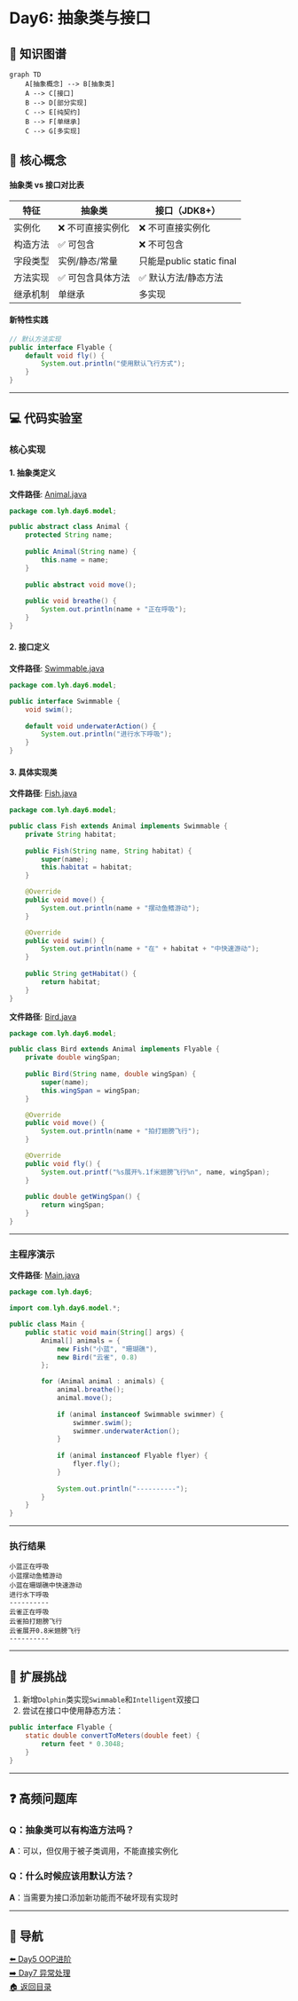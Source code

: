 # Day6: 抽象类与接口

## 📌 知识图谱
```mermaid
graph TD
    A[抽象概念] --> B[抽象类]
    A --> C[接口]
    B --> D[部分实现]
    C --> E[纯契约]
    B --> F[单继承]
    C --> G[多实现]
```

## 🧩 核心概念

#### 抽象类 vs 接口对比表
| 特征                | 抽象类                   | 接口（JDK8+）          |
|---------------------|-------------------------|-----------------------|
| 实例化              | ❌ 不可直接实例化        | ❌ 不可直接实例化      |
| 构造方法            | ✅ 可包含                | ❌ 不可包含            |
| 字段类型            | 实例/静态/常量           | 只能是public static final|
| 方法实现            | ✅ 可包含具体方法        | ✅ 默认方法/静态方法   |
| 继承机制            | 单继承                  | 多实现                |

#### 新特性实践
```java
// 默认方法实现
public interface Flyable {
    default void fly() {
        System.out.println("使用默认飞行方式");
    }
}
```

---

## 💻 代码实验室

### 核心实现

#### 1. 抽象类定义
**文件路径**: [Animal.java](../../../src/main/java/com/lyh/day6/model/Animal.java)
```java
package com.lyh.day6.model;

public abstract class Animal {
    protected String name;
    
    public Animal(String name) {
        this.name = name;
    }
    
    public abstract void move();
    
    public void breathe() {
        System.out.println(name + "正在呼吸");
    }
}
```

#### 2. 接口定义
**文件路径**: [Swimmable.java](../../../src/main/java/com/lyh/day6/model/Swimmable.java)
```java
package com.lyh.day6.model;

public interface Swimmable {
    void swim();
    
    default void underwaterAction() {
        System.out.println("进行水下呼吸");
    }
}
```

#### 3. 具体实现类
**文件路径**: [Fish.java](../../../src/main/java/com/lyh/day6/model/Fish.java)
```java
package com.lyh.day6.model;

public class Fish extends Animal implements Swimmable {
    private String habitat;
    
    public Fish(String name, String habitat) {
        super(name);
        this.habitat = habitat;
    }

    @Override
    public void move() {
        System.out.println(name + "摆动鱼鳍游动");
    }

    @Override
    public void swim() {
        System.out.println(name + "在" + habitat + "中快速游动");
    }
    
    public String getHabitat() {
        return habitat;
    }
}
```

**文件路径**: [Bird.java](../../../src/main/java/com/lyh/day6/model/Bird.java)
```java
package com.lyh.day6.model;

public class Bird extends Animal implements Flyable {
    private double wingSpan;
    
    public Bird(String name, double wingSpan) {
        super(name);
        this.wingSpan = wingSpan;
    }

    @Override
    public void move() {
        System.out.println(name + "拍打翅膀飞行");
    }

    @Override
    public void fly() {
        System.out.printf("%s展开%.1f米翅膀飞行%n", name, wingSpan);
    }
    
    public double getWingSpan() {
        return wingSpan;
    }
}
```

---

### 主程序演示
**文件路径**: [Main.java](../../../src/main/java/com/lyh/day6/Main.java)
```java
package com.lyh.day6;

import com.lyh.day6.model.*;

public class Main {
    public static void main(String[] args) {
        Animal[] animals = {
            new Fish("小蓝", "珊瑚礁"),
            new Bird("云雀", 0.8)
        };

        for (Animal animal : animals) {
            animal.breathe();
            animal.move();
            
            if (animal instanceof Swimmable swimmer) {
                swimmer.swim();
                swimmer.underwaterAction();
            }
            
            if (animal instanceof Flyable flyer) {
                flyer.fly();
            }
            
            System.out.println("----------");
        }
    }
}
```

---

### 执行结果
```
小蓝正在呼吸
小蓝摆动鱼鳍游动
小蓝在珊瑚礁中快速游动
进行水下呼吸
----------
云雀正在呼吸
云雀拍打翅膀飞行
云雀展开0.8米翅膀飞行
----------
```

---

## 🚀 扩展挑战
1. 新增`Dolphin`类实现`Swimmable`和`Intelligent`双接口
2. 尝试在接口中使用静态方法：
```java
public interface Flyable {
    static double convertToMeters(double feet) {
        return feet * 0.3048;
    }
}
```

---

## ❓ 高频问题库
### Q：抽象类可以有构造方法吗？
**A**：可以，但仅用于被子类调用，不能直接实例化

### Q：什么时候应该用默认方法？
**A**：当需要为接口添加新功能而不破坏现有实现时

---

## 🧭 导航
[⬅️ Day5 OOP进阶](../Day5)  
[➡️ Day7 异常处理](../Day7)  
[🏠 返回目录](../../README.md)
